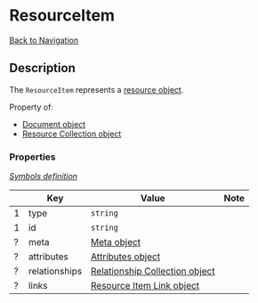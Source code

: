 # ResourceItem
[Back to Navigation](README.md)

## Description

The `ResourceItem` represents a [resource object](http://jsonapi.org/format/#document-resource-objects).

Property of:
- [Document object](objects-document.md)
- [Resource Collection object](objects-resource-collection.md)

### Properties

_[Symbols definition](objects-introduction.md#symbols)_

|     | Key | Value | Note |
| --- | --- | ----- | ---- |
| 1   | type | `string` | |
| 1   | id | `string` | |
| ?   | meta | [Meta object](objects-meta.md) | |
| ?   | attributes | [Attributes object](objects-attributes.md) | |
| ?   | relationships | [Relationship Collection object](objects-relationship-collection.md) | |
| ?   | links | [Resource Item Link object](objects-resource-item-link.md) | |
